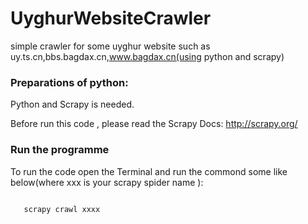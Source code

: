 # UyghurWebsiteCrawler
simple crawler for some uyghur website such  as uy.ts.cn,bbs.bagdax.cn,www.bagdax.cn(using python and scrapy)

### Preparations of python:
Python and Scrapy is needed.

Before run this code , please read the Scrapy Docs:
http://scrapy.org/

### Run the programme
To run the code open the Terminal and run the commond some like below(where xxx is your scrapy spider name ):

<code>
   scrapy crawl xxxx 
</code>


